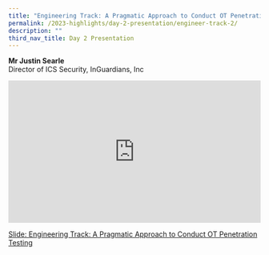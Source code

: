 ```yaml
---
title: "Engineering Track: A Pragmatic Approach to Conduct OT Penetration Testing"
permalink: /2023-highlights/day-2-presentation/engineer-track-2/
description: ""
third_nav_title: Day 2 Presentation
---
```

<b>Mr Justin Searle</b><br> Director of ICS Security, InGuardians, Inc

<div class="video-container">
<iframe width="853" height="315" src="https://www.youtube.com/embed/6HYEyx-RFsc?si=9O-ltLVHSDBdvyUb" frameborder="0" allow="accelerometer; autoplay; encrypted-media; gyroscope; picture-in-picture" allowfullscreen=""></iframe></div>

[Slide: Engineering Track: A Pragmatic Approach to Conduct OT Penetration Testing](/files/otcep%202023%20material/13%20a%20pregmatic%20approach.pdf)





<style type="text/css"> 
	    .video-container {
      position: relative;
      padding-bottom: 56.25%; /* 16:9 */
      height: 0;
    }
    .video-container iframe {
      position: absolute;
      top: 0;
      left: 0;
      width: 100%;
      height: 100%;
    }
	</style>